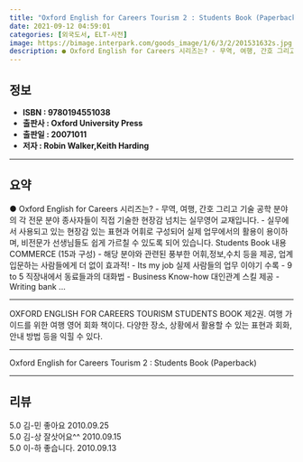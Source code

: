 ```yaml
---
title: "Oxford English for Careers Tourism 2 : Students Book (Paperback)"
date: 2021-09-12 04:59:01
categories: [외국도서, ELT-사전]
image: https://bimage.interpark.com/goods_image/1/6/3/2/201531632s.jpg
description: ● Oxford English for Careers 시리즈는? - 무역, 여행, 간호 그리고 기술 공학 분야의 각 전문 분야 종사자들이 직접 기술한 현장감 넘치는 실무영어 교재입니다. - 실무에서 사용되고 있는 현장감 있는 표현과 어휘로 구성되어 실제 업무에서의 활용이 용이하며, 비
---
```


## **정보**

- **ISBN : 9780194551038**
- **출판사 : Oxford University Press**
- **출판일 : 20071011**
- **저자 : Robin Walker,Keith Harding**

------



## **요약**

●  Oxford English for Careers 시리즈는? - 무역, 여행, 간호 그리고 기술 공학 분야의 각 전문 분야 종사자들이 직접 기술한 현장감 넘치는 실무영어 교재입니다.  - 실무에서 사용되고 있는 현장감 있는 표현과 어휘로 구성되어 실제 업무에서의 활용이 용이하며, 비전문가 선생님들도 쉽게 가르칠 수 있도록 되어 있습니다.  Students Book 내용  COMMERCE (15과 구성)  - 해당 분야와 관련된 풍부한 어휘,정보,수치 등을 제공, 업계 입문하는 사람들에게 더 없이 효과적! - Its my job  실제 사람들의 업무 이야기 수록  - 9 to 5  직장내에서 동료들과의 대화법 - Business Know-how  대인관계 스킬 제공 - Writing bank ...

------

OXFORD ENGLISH FOR CAREERS TOURISM STUDENTS BOOK 제2권. 여행 가이드를 위한 여행 영어 회화 책이다. 다양한 장소, 상황에서 활용할 수 있는 표현과 회화, 안내 방법 등을 익힐 수 있다.

------


Oxford English for Careers Tourism 2 : Students Book (Paperback) 

------


## **리뷰** 

5.0 김-민 좋아요 2010.09.25 <br/>5.0 김-상 잘삿어요^^ 2010.09.15 <br/>5.0 이-하 좋습니다. 2010.09.13 <br/>